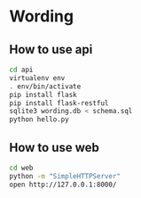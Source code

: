 # Wording

## How to use api
```bash
cd api
virtualenv env
. env/bin/activate
pip install flask
pip install flask-restful
sqlite3 wording.db < schema.sql
python hello.py 
```

## How to use web
```bash
cd web
python -m "SimpleHTTPServer"
open http://127.0.0.1:8000/
```

